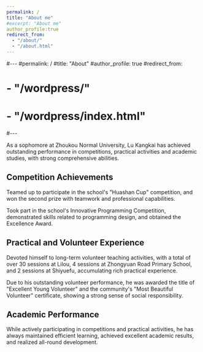 ```yaml
---
permalink: /
title: "About me"
#excerpt: "About me"
author_profile:true
redirect_from: 
  - "/about/"
  - "/about.html"
---
```

#---
#permalink: /
#title: "About"
#author_profile: true
#redirect_from: 
#  - "/wordpress/"
#  - "/wordpress/index.html"
#---


As a sophomore at Zhoukou Normal University, Lu Kangkai has achieved outstanding performance in competitions, practical activities and academic studies, with strong comprehensive abilities.


## Competition Achievements
Teamed up to participate in the school's "Huashan Cup" competition, and won the second prize with teamwork and professional capabilities.

Took part in the school's Innovative Programming Competition, demonstrated skills related to programming design, and obtained the Excellence Award.

## Practical and Volunteer Experience
Devoted himself to long-term volunteer teaching activities, with a total of over 30 sessions at Lilou, 4 sessions at Zhongyuan Road Primary School, and 2 sessions at Shiyuefu, accumulating rich practical experience.

Due to his outstanding volunteer performance, he was awarded the title of "Excellent Young Volunteer" and the community's "Most Beautiful Volunteer" certificate, showing a strong sense of social responsibility.

## Academic Performance
While actively participating in competitions and practical activities, he has always maintained efficient learning, achieved excellent academic results, and realized all-round development.
